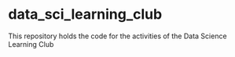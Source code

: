 # data_sci_learning_club
This repository holds the code for the activities of the Data Science Learning Club
